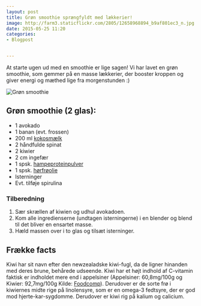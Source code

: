 ```yaml
---
layout: post
title: Grøn smoothie sprængfyldt med lækkerier!
image: http://farm3.staticflickr.com/2805/12658968894_b9af801ec3_n.jpg
date: 2015-05-25 11:20
categories:
- Blogpost


---
```

At starte ugen ud med en smoothie er lige sagen! Vi har lavet en grøn smoothie, som gemmer på en masse lækkerier, der booster kroppen og giver energi og mæthed lige fra morgenstunden :)

![Grøn smoothie](https://farm3.staticflickr.com/2923/14118950919_8de4839e9b_z.jpg) 



## Grøn smoothie (2 glas):
- 1 avokado
- 1 banan (evt. frossen)
- 200 ml [kokosmælk][1]
- 2 håndfulde spinat 
- 2 kiwier
- 2 cm ingefær
- 1 spsk. [hampeproteinpulver](http://nyborggaard.dk/)
- 1 spsk. [hørfrøolie](http://nyborggaard.dk/)
- Isterninger
- Evt. tilføje spirulina 


### Tilberedning
1. Sær skrællen af kiwien og udhul avokadoen.
2. Kom alle ingredienserne (undtagen isterningerne) i en blender og blend til det bliver en ensartet masse.
2. Hæld massen over i to glas og tilsæt isterninger.

## Frække facts
Kiwi har sit navn efter den newzealadske kiwi-fugl, da de ligner hinanden med deres brune, behårede udseende. Kiwi har et højt indhold af C-vitamin faktisk er indholdet mere end i appelsiner (Appelsiner: 60,8mg/100g og Kiwier: 92,7mg/100g Kilde: [Foodcomp](http://www.foodcomp.dk/v7/fvdb_search.asp)). Derudover er de sorte frø i kiwiernes midte rige på linolensyre, som er en omega-3 fedtsyre, der er god mod hjerte-kar-sygdomme. Derudover er kiwi rig på kalium og calicium.

[1]: http://www.urtekram.dk/produkter/foedevarer/drikkevarer/coconut-dream-(kokos)-1-l
